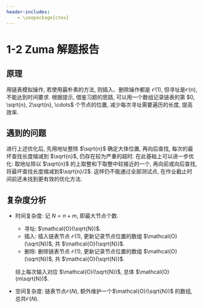 ```yaml
---
header-includes:
    - \usepackage{ctex}
---
```


# 1-2 Zuma 解题报告

## 原理

用链表模拟操作, 若使用最朴素的方法, 则插入、删除操作都是 $\mathcal{O}(1)$, 但寻址是$\mathcal{O}(n)$, 不能达到时间要求. 根据提示, 借鉴习题的思路, 可以用一个数组记录链表的第 $0, \sqrt{n}, 2\sqrt{n}, \cdots$ 个节点的位置, 减少每次寻址需要遍历的长度, 提高效率.

## 遇到的问题

进行上述优化后, 先用地址整除 $\sqrt{n}$ 确定大体位置, 再向后查找, 每次的最坏查找长度缩减到 $\sqrt{n}$, 仍存在较为严重的超时. 在此基础上可以进一步优化: 取地址除以 $\sqrt{n}$ 的上取整和下取整中较接近的一个, 再向前或向后查找, 将最坏查找长度缩减到$\sqrt{n}/2$. 这样仍不能通过全部测试点, 在作业截止时间前还未找到更有效的优化方法.

## 复杂度分析

- 时间复杂度: 记 $N=n+m$, 即最大节点个数.
    + 寻址: $\mathcal{O}(\sqrt{N})$.
    + 插入: 插入链表节点 $\mathcal{O}(1)$, 更新记录节点位置的数组 $\mathcal{O}(\sqrt{N})$, 共 $\mathcal{O}(\sqrt{N})$.
    + 删除: 删除链表节点 $\mathcal{O}(1)$, 更新记录节点位置的数组 $\mathcal{O}(\sqrt{N})$, 共 $\mathcal{O}(\sqrt{N})$.
    
    综上每次输入对应 $\mathcal{O}(\sqrt{N})$, 总体 $\mathcal{O}(m\sqrt{N})$.

- 空间复杂度: 链表节点$\mathcal{O}(N)$, 额外维护一个$\mathcal{O}(\sqrt{N})$ 的数组, 总共$\mathcal{O}(N)$.